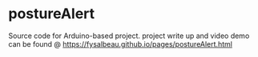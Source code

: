 # postureAlert
Source code for Arduino-based project. 
project write up and video demo can be found @ https://fysalbeau.github.io/pages/postureAlert.html
